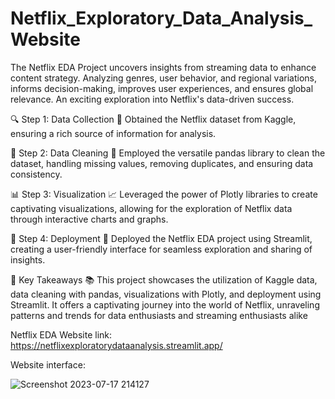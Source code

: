 # Netflix_Exploratory_Data_Analysis_Website
The Netflix EDA Project uncovers insights from streaming data to enhance content strategy. Analyzing genres, user behavior, and regional variations, informs decision-making, improves user experiences, and ensures global relevance. An exciting exploration into Netflix's data-driven success.

🔍 Step 1: Data Collection 🎥
Obtained the Netflix dataset from Kaggle, ensuring a rich source of information for analysis.

🧹 Step 2: Data Cleaning 🧼
Employed the versatile pandas library to clean the dataset, handling missing values, removing duplicates, and ensuring data consistency.

📊 Step 3: Visualization 📈
Leveraged the power of Plotly libraries to create captivating visualizations, allowing for the exploration of Netflix data through interactive charts and graphs.

🚀 Step 4: Deployment 🌟
Deployed the Netflix EDA project using Streamlit, creating a user-friendly interface for seamless exploration and sharing of insights.

🔑 Key Takeaways 📚
This project showcases the utilization of Kaggle data, data cleaning with pandas, visualizations with Plotly, and deployment using Streamlit. It offers a captivating journey into the world of Netflix, unraveling patterns and trends for data enthusiasts and streaming enthusiasts alike



Netflix EDA Website link: https://netflixexploratorydataanalysis.streamlit.app/

Website interface:


![Screenshot 2023-07-17 214127](https://github.com/shivanidashore777/Netflix_Exploratory_Data_Analysis_Website/assets/103365019/af859897-38a9-4258-b70d-08a9733d68f9)
